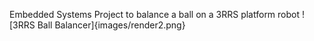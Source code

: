 Embedded Systems Project to balance a ball on a 3RRS platform robot
![3RRS Ball Balancer]{images/render2.png}

